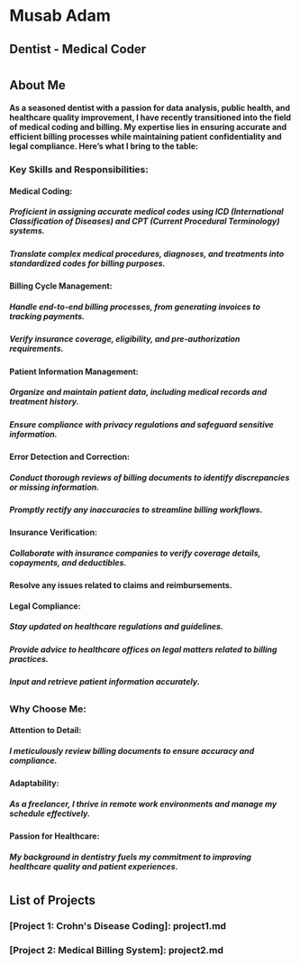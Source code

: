 # Musab Adam
## Dentist - Medical Coder
# 
## About Me
#### As a seasoned dentist with a passion for data analysis, public health, and healthcare quality improvement, I have recently transitioned into the field of medical coding and billing. My expertise lies in ensuring accurate and efficient billing processes while maintaining patient confidentiality and legal compliance. Here’s what I bring to the table: 
### Key Skills and Responsibilities: 
#### Medical Coding: 
##### Proficient in assigning accurate medical codes using ICD (International Classification of Diseases) and CPT (Current Procedural Terminology) systems. 
##### Translate complex medical procedures, diagnoses, and treatments into standardized codes for billing purposes. 
#### Billing Cycle Management: 
##### Handle end-to-end billing processes, from generating invoices to tracking payments. 
##### Verify insurance coverage, eligibility, and pre-authorization requirements.
####
#### Patient Information Management: 
##### Organize and maintain patient data, including medical records and treatment history. 
##### Ensure compliance with privacy regulations and safeguard sensitive information.
#### 
#### Error Detection and Correction: 
##### Conduct thorough reviews of billing documents to identify discrepancies or missing information. 
##### Promptly rectify any inaccuracies to streamline billing workflows. 
####
#### Insurance Verification: 
##### Collaborate with insurance companies to verify coverage details, copayments, and deductibles. 
#### Resolve any issues related to claims and reimbursements.
####
#### Legal Compliance: 
##### Stay updated on healthcare regulations and guidelines. 
##### Provide advice to healthcare offices on legal matters related to billing practices. 
##### Input and retrieve patient information accurately. 
##
### Why Choose Me: 
#### Attention to Detail: 
##### I meticulously review billing documents to ensure accuracy and compliance. 
#### Adaptability: 
##### As a freelancer, I thrive in remote work environments and manage my schedule effectively. 
#### Passion for Healthcare: 
##### My background in dentistry fuels my commitment to improving healthcare quality and patient experiences.
# 
## List of Projects
### [Project 1: Crohn's Disease Coding]: project1.md
### [Project 2: Medical Billing System]: project2.md
